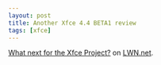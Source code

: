 ```yaml
---
layout: post
title: Another Xfce 4.4 BETA1 review
tags: [xfce]
---
```


<a href="http://lwn.net/SubscriberLink/182966/ceff2d3d04e4caa1/">What next for the Xfce Project?</a> on <a href="http://lwn.net/">LWN.net</a>.
